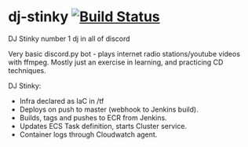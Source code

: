 # dj-stinky     [![Build Status](http://ec2-3-8-139-22.eu-west-2.compute.amazonaws.com/buildStatus/icon?job=DJ+Stinky)](http://ec2-3-8-139-22.eu-west-2.compute.amazonaws.com/job/DJ%20Stinky/)
DJ Stinky number 1 dj in all of discord

Very basic discord.py bot - plays internet radio stations/youtube videos with ffmpeg.
Mostly just an exercise in learning, and practicing CD techniques.

DJ Stinky:
- Infra declared as IaC in /tf
- Deploys on push to master (webhook to Jenkins build).
- Builds, tags and pushes to ECR from Jenkins.
- Updates ECS Task definition, starts Cluster service.
- Container logs through Cloudwatch agent.


